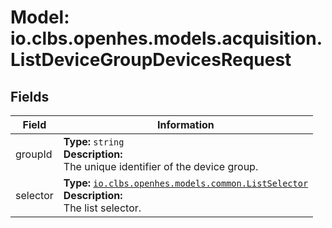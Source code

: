 # Model: io.clbs.openhes.models.acquisition.ListDeviceGroupDevicesRequest

## Fields

| Field | Information |
| --- | --- |
| groupId | <b>Type:</b> `string`<br><b>Description:</b><br>The unique identifier of the device group. |
| selector | <b>Type:</b> [`io.clbs.openhes.models.common.ListSelector`](model-io-clbs-openhes-models-common-listselector.md)<br><b>Description:</b><br>The list selector. |

